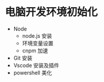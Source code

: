 # 电脑开发环境初始化

-   Node
    -   node.js 安装
    -   环境变量设置
    -   cnpm 加速
-   Git 安装
-   Vscode 安装及插件
-   powershell 美化
